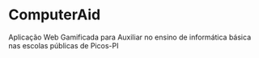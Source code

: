 # ComputerAid

Aplicação Web Gamificada para Auxiliar no ensino de informática básica nas escolas públicas de Picos-PI
